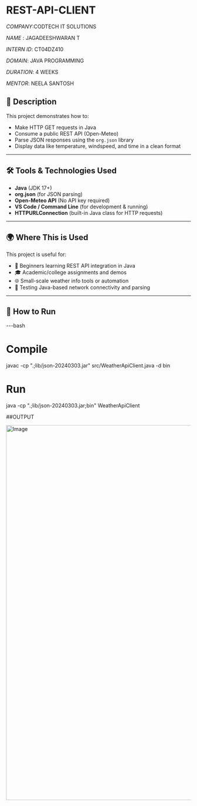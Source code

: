 # REST-API-CLIENT

*COMPANY*:CODTECH IT SOLUTIONS

*NAME* : JAGADEESHWARAN T

*INTERN ID*: CT04DZ410

*DOMAIN*: JAVA PROGRAMMING

*DURATION*: 4 WEEKS

*MENTOR*: NEELA SANTOSH

## 📄 Description

This project demonstrates how to:

- Make HTTP GET requests in Java
- Consume a public REST API (Open-Meteo)
- Parse JSON responses using the `org.json` library
- Display data like temperature, windspeed, and time in a clean format

---

## 🛠 Tools & Technologies Used

- **Java** (JDK 17+)
- **org.json** (for JSON parsing)
- **Open-Meteo API** (No API key required)
- **VS Code / Command Line** (for development & running)
- **HTTPURLConnection** (built-in Java class for HTTP requests)

---

## 🌍 Where This is Used

This project is useful for:

- 🔰 Beginners learning REST API integration in Java
- 🎓 Academic/college assignments and demos
- 🌐 Small-scale weather info tools or automation
- 🧪 Testing Java-based network connectivity and parsing

---

## 🚀 How to Run

---bash

# Compile
javac -cp ".;lib/json-20240303.jar" src/WeatherApiClient.java -d bin

# Run
java -cp ".;lib/json-20240303.jar;bin" WeatherApiClient

##OUTPUT

<img width="1919" height="1022" alt="Image" src="https://github.com/user-attachments/assets/4551353a-671d-4750-ab0e-38098131db3b" />


